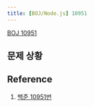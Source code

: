 ```yaml
---
title: [BOJ/Node.js] 10951
---
```


[BOJ 10951](https://www.acmicpc.net/problem/10951)

## 문제 상황

## Reference

1. [백준 10951번](https://st-lab.tistory.com/257)
